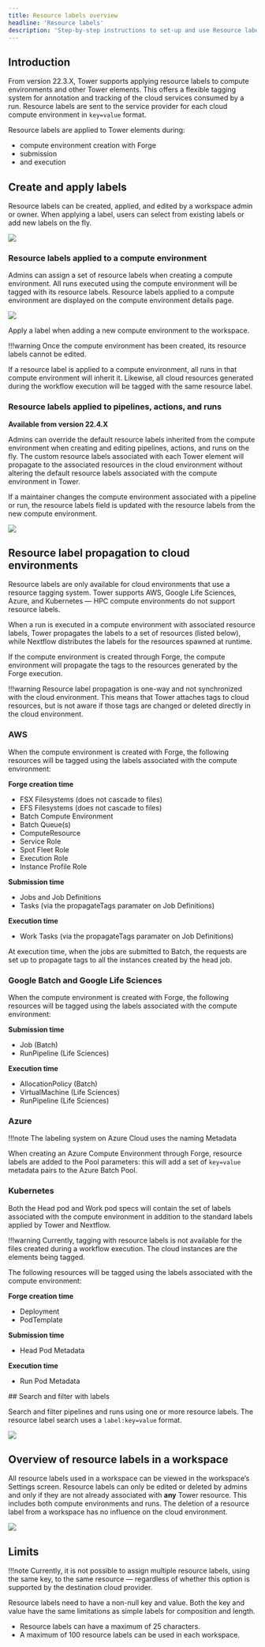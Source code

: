 ```yaml
---
title: Resource labels overview
headline: 'Resource labels'
description: 'Step-by-step instructions to set-up and use Resource labels in Tower.'
---
```


## Introduction

From version 22.3.X, Tower supports applying resource labels to compute environments and other Tower elements. This offers a flexible tagging system for annotation and tracking of the cloud services consumed by a run. 
Resource labels are sent to the service provider for each cloud compute environment in `key=value` format. 

Resource labels are applied to Tower elements during:
- compute environment creation with Forge
- submission
- and execution 

## Create and apply labels

Resource labels can be created, applied, and edited by a workspace admin or owner. When applying a label, users can select from existing labels or add new labels on the fly. 

![](_images/ce-resource-labels.png)

### Resource labels applied to a compute environment

Admins can assign a set of resource labels when creating a compute environment.
All runs executed using the compute environment will be tagged with its resource labels.
Resource labels applied to a compute environment are displayed on the compute environment details page.

![](_images/launch-resource-labels.png)

Apply a label when adding a new compute environment to the workspace.

!!!warning
    Once the compute environment has been created, its resource labels cannot be edited.

If a resource label is applied to a compute environment, all runs in that compute environment will inherit it. Likewise, all cloud resources generated during the workflow execution will be tagged with the same resource label.

### Resource labels applied to pipelines, actions, and runs

**Available from version 22.4.X**

Admins can override the default resource labels inherited from the compute environment when creating and editing pipelines, actions, and runs on the fly. The custom resource labels associated with each Tower element will propagate to the associated resources in the cloud environment without altering the default resource labels associated with the compute environment in Tower.

If a maintainer changes the compute environment associated with a pipeline or run, the resource labels field is updated with the resource labels from the new compute environment.

![](_images/workflow-resource-labels.png)

## Resource label propagation to cloud environments

Resource labels are only available for cloud environments that use a resource tagging system. 
Tower supports AWS, Google Life Sciences, Azure, and Kubernetes — HPC compute environments do not support resource labels. 

When a run is executed in a compute environment with associated resource labels, Tower propagates the labels to a set of resources (listed below), while Nextflow distributes the labels for the resources spawned at runtime.

If the compute environment is created through Forge, the compute environment will propagate the tags to the resources generated by the Forge execution.

!!!warning
    Resource label propagation is one-way and not synchronized with the cloud environment. This means that Tower attaches tags to cloud resources, but is not aware if those tags are changed or deleted directly in the cloud environment.

### AWS

When the compute environment is created with Forge, the following resources will be tagged using the labels associated with the compute environment:

**Forge creation time**

- FSX Filesystems (does not cascade to files)
- EFS Filesystems (does not cascade to files)
- Batch Compute Environment
- Batch Queue(s)
- ComputeResource
- Service Role
- Spot Fleet Role
- Execution Role
- Instance Profile Role

**Submission time**

- Jobs and Job Definitions
- Tasks (via the propagateTags paramater on Job Definitions)

**Execution time**

- Work Tasks (via the propagateTags paramater on Job Definitions)

At execution time, when the jobs are submitted to Batch, the requests are set up to propagate tags to all the instances created by the head job.

### Google Batch and Google Life Sciences

When the compute environment is created with Forge, the following resources will be tagged using the labels associated with the compute environment:

**Submission time**

- Job (Batch)
- RunPipeline (Life Sciences)

**Execution time**

- AllocationPolicy (Batch)
- VirtualMachine (Life Sciences)
- RunPipeline (Life Sciences)

### Azure

!!!note
    The labeling system on Azure Cloud uses the naming Metadata

When creating an Azure Compute Environment through Forge, resource labels are added to the Pool parameters: this will add a set of `key=value` metadata pairs to the Azure Batch Pool.

### Kubernetes

Both the Head pod and Work pod specs will contain the set of labels associated with the compute environment in addition to the standard labels applied by Tower and Nextflow.

!!!warning
    Currently, tagging with resource labels is not available for the files created during a workflow execution. The cloud instances are the elements being tagged.

The following resources will be tagged using the labels associated with the compute environment:

**Forge creation time**

- Deployment
- PodTemplate


**Submission time**

- Head Pod Metadata

**Execution time**

- Run Pod Metadata

## Search and filter with labels

Search and filter pipelines and runs using one or more resource labels. The resource label search uses a `label:key=value` format. 

![](_images/filter_labels.png)

## Overview of resource labels in a workspace

All resource labels used in a workspace can be viewed in the workspace’s Settings screen. 
Resource labels can only be edited or deleted by admins and only if they are not already associated with **any** Tower resource.
This includes both compute environments and runs.
The deletion of a resource label from a workspace has no influence on the cloud environment. 

![](_images/label_management.png)

## Limits

!!!note
    Currently, it is not possible to assign multiple resource labels, using the same key, to the same resource — regardless of whether this option is supported by the destination cloud provider.

Resource labels need to have a non-null key and value. Both the key and value have the same limitations as simple labels for composition and length.

- Resource labels can have a maximum of 25 characters.
- A maximum of 100 resource labels can be used in each workspace.  
